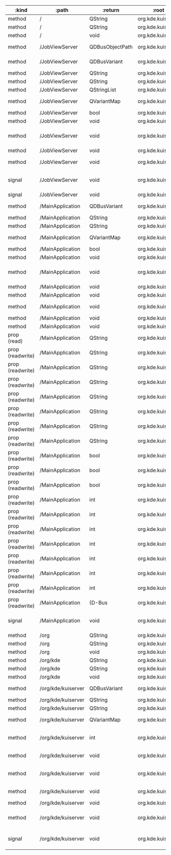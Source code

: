 :kind            | :path              | :return         | :root             | :sig                                                                                                                                         
---------------- | ------------------ | --------------- | ----------------- | ---------------------------------------------------------------------------------------------------------------------------------------------
method           | /                  | QString         | org.kde.kuiserver | org.freedesktop.DBus.Introspectable.Introspect()                                                                                             
method           | /                  | QString         | org.kde.kuiserver | org.freedesktop.DBus.Peer.GetMachineId()                                                                                                     
method           | /                  | void            | org.kde.kuiserver | org.freedesktop.DBus.Peer.Ping()                                                                                                             
method           | /JobViewServer     | QDBusObjectPath | org.kde.kuiserver | org.kde.JobViewServer.requestView(QString appName, QString appIconName, int capabilities)                                                    
method           | /JobViewServer     | QDBusVariant    | org.kde.kuiserver | org.freedesktop.DBus.Properties.Get(QString interface_name, QString property_name)                                                           
method           | /JobViewServer     | QString         | org.kde.kuiserver | org.freedesktop.DBus.Introspectable.Introspect()                                                                                             
method           | /JobViewServer     | QString         | org.kde.kuiserver | org.freedesktop.DBus.Peer.GetMachineId()                                                                                                     
method           | /JobViewServer     | QStringList     | org.kde.kuiserver | org.kde.kuiserver.registeredJobContacts()                                                                                                    
method           | /JobViewServer     | QVariantMap     | org.kde.kuiserver | org.freedesktop.DBus.Properties.GetAll(QString interface_name)                                                                               
method           | /JobViewServer     | bool            | org.kde.kuiserver | org.kde.kuiserver.requiresJobTracker()                                                                                                       
method           | /JobViewServer     | void            | org.kde.kuiserver | org.freedesktop.DBus.Peer.Ping()                                                                                                             
method           | /JobViewServer     | void            | org.kde.kuiserver | org.freedesktop.DBus.Properties.Set(QString interface_name, QString property_name, QDBusVariant value)                                       
method           | /JobViewServer     | void            | org.kde.kuiserver | org.kde.kuiserver.emitJobUrlsChanged()                                                                                                       
method           | /JobViewServer     | void            | org.kde.kuiserver | org.kde.kuiserver.registerService(QString service, QString objectPath)                                                                       
signal           | /JobViewServer     | void            | org.kde.kuiserver | org.freedesktop.DBus.Properties.PropertiesChanged(QString interface_name, QVariantMap changed_properties, QStringList invalidated_properties)
signal           | /JobViewServer     | void            | org.kde.kuiserver | org.kde.kuiserver.jobUrlsChanged(QStringList)                                                                                                
method           | /MainApplication   | QDBusVariant    | org.kde.kuiserver | org.freedesktop.DBus.Properties.Get(QString interface_name, QString property_name)                                                           
method           | /MainApplication   | QString         | org.kde.kuiserver | org.freedesktop.DBus.Introspectable.Introspect()                                                                                             
method           | /MainApplication   | QString         | org.kde.kuiserver | org.freedesktop.DBus.Peer.GetMachineId()                                                                                                     
method           | /MainApplication   | QVariantMap     | org.kde.kuiserver | org.freedesktop.DBus.Properties.GetAll(QString interface_name)                                                                               
method           | /MainApplication   | bool            | org.kde.kuiserver | org.qtproject.Qt.QApplication.autoSipEnabled()                                                                                               
method           | /MainApplication   | void            | org.kde.kuiserver | org.freedesktop.DBus.Peer.Ping()                                                                                                             
method           | /MainApplication   | void            | org.kde.kuiserver | org.freedesktop.DBus.Properties.Set(QString interface_name, QString property_name, QDBusVariant value)                                       
method           | /MainApplication   | void            | org.kde.kuiserver | org.qtproject.Qt.QApplication.aboutQt()                                                                                                      
method           | /MainApplication   | void            | org.kde.kuiserver | org.qtproject.Qt.QApplication.closeAllWindows()                                                                                              
method           | /MainApplication   | void            | org.kde.kuiserver | org.qtproject.Qt.QApplication.setAutoSipEnabled(bool enabled)                                                                                
method           | /MainApplication   | void            | org.kde.kuiserver | org.qtproject.Qt.QApplication.setStyleSheet(QString sheet)                                                                                   
method           | /MainApplication   | void            | org.kde.kuiserver | org.qtproject.Qt.QCoreApplication.quit()                                                                                                     
prop (read)      | /MainApplication   | QString         | org.kde.kuiserver | org.qtproject.Qt.QGuiApplication.platformName                                                                                                
prop (readwrite) | /MainApplication   | QString         | org.kde.kuiserver | org.qtproject.Qt.QApplication.styleSheet                                                                                                     
prop (readwrite) | /MainApplication   | QString         | org.kde.kuiserver | org.qtproject.Qt.QCoreApplication.applicationName                                                                                            
prop (readwrite) | /MainApplication   | QString         | org.kde.kuiserver | org.qtproject.Qt.QCoreApplication.applicationVersion                                                                                         
prop (readwrite) | /MainApplication   | QString         | org.kde.kuiserver | org.qtproject.Qt.QCoreApplication.organizationDomain                                                                                         
prop (readwrite) | /MainApplication   | QString         | org.kde.kuiserver | org.qtproject.Qt.QCoreApplication.organizationName                                                                                           
prop (readwrite) | /MainApplication   | QString         | org.kde.kuiserver | org.qtproject.Qt.QGuiApplication.applicationDisplayName                                                                                      
prop (readwrite) | /MainApplication   | QString         | org.kde.kuiserver | org.qtproject.Qt.QGuiApplication.desktopFileName                                                                                             
prop (readwrite) | /MainApplication   | bool            | org.kde.kuiserver | org.qtproject.Qt.QApplication.autoSipEnabled                                                                                                 
prop (readwrite) | /MainApplication   | bool            | org.kde.kuiserver | org.qtproject.Qt.QCoreApplication.quitLockEnabled                                                                                            
prop (readwrite) | /MainApplication   | bool            | org.kde.kuiserver | org.qtproject.Qt.QGuiApplication.quitOnLastWindowClosed                                                                                      
prop (readwrite) | /MainApplication   | int             | org.kde.kuiserver | org.qtproject.Qt.QApplication.cursorFlashTime                                                                                                
prop (readwrite) | /MainApplication   | int             | org.kde.kuiserver | org.qtproject.Qt.QApplication.doubleClickInterval                                                                                            
prop (readwrite) | /MainApplication   | int             | org.kde.kuiserver | org.qtproject.Qt.QApplication.keyboardInputInterval                                                                                          
prop (readwrite) | /MainApplication   | int             | org.kde.kuiserver | org.qtproject.Qt.QApplication.startDragDistance                                                                                              
prop (readwrite) | /MainApplication   | int             | org.kde.kuiserver | org.qtproject.Qt.QApplication.startDragTime                                                                                                  
prop (readwrite) | /MainApplication   | int             | org.kde.kuiserver | org.qtproject.Qt.QApplication.wheelScrollLines                                                                                               
prop (readwrite) | /MainApplication   | int             | org.kde.kuiserver | org.qtproject.Qt.QGuiApplication.layoutDirection                                                                                             
prop (readwrite) | /MainApplication   | {D-Bus          | org.kde.kuiserver | type "(ii)"} org.qtproject.Qt.QApplication.globalStrut                                                                                       
signal           | /MainApplication   | void            | org.kde.kuiserver | org.freedesktop.DBus.Properties.PropertiesChanged(QString interface_name, QVariantMap changed_properties, QStringList invalidated_properties)
method           | /org               | QString         | org.kde.kuiserver | org.freedesktop.DBus.Introspectable.Introspect()                                                                                             
method           | /org               | QString         | org.kde.kuiserver | org.freedesktop.DBus.Peer.GetMachineId()                                                                                                     
method           | /org               | void            | org.kde.kuiserver | org.freedesktop.DBus.Peer.Ping()                                                                                                             
method           | /org/kde           | QString         | org.kde.kuiserver | org.freedesktop.DBus.Introspectable.Introspect()                                                                                             
method           | /org/kde           | QString         | org.kde.kuiserver | org.freedesktop.DBus.Peer.GetMachineId()                                                                                                     
method           | /org/kde           | void            | org.kde.kuiserver | org.freedesktop.DBus.Peer.Ping()                                                                                                             
method           | /org/kde/kuiserver | QDBusVariant    | org.kde.kuiserver | org.freedesktop.DBus.Properties.Get(QString interface_name, QString property_name)                                                           
method           | /org/kde/kuiserver | QString         | org.kde.kuiserver | org.freedesktop.DBus.Introspectable.Introspect()                                                                                             
method           | /org/kde/kuiserver | QString         | org.kde.kuiserver | org.freedesktop.DBus.Peer.GetMachineId()                                                                                                     
method           | /org/kde/kuiserver | QVariantMap     | org.kde.kuiserver | org.freedesktop.DBus.Properties.GetAll(QString interface_name)                                                                               
method           | /org/kde/kuiserver | int             | org.kde.kuiserver | org.kde.KDBusService.CommandLine(QStringList arguments, QString working-dir, QVariantMap platform-data)                                      
method           | /org/kde/kuiserver | void            | org.kde.kuiserver | org.freedesktop.Application.Activate(QVariantMap platform-data)                                                                              
method           | /org/kde/kuiserver | void            | org.kde.kuiserver | org.freedesktop.Application.ActivateAction(QString action_name, QVariantList parameter, QVariantMap platform-data)                           
method           | /org/kde/kuiserver | void            | org.kde.kuiserver | org.freedesktop.Application.Open(QStringList uris, QVariantMap platform-data)                                                                
method           | /org/kde/kuiserver | void            | org.kde.kuiserver | org.freedesktop.DBus.Peer.Ping()                                                                                                             
method           | /org/kde/kuiserver | void            | org.kde.kuiserver | org.freedesktop.DBus.Properties.Set(QString interface_name, QString property_name, QDBusVariant value)                                       
signal           | /org/kde/kuiserver | void            | org.kde.kuiserver | org.freedesktop.DBus.Properties.PropertiesChanged(QString interface_name, QVariantMap changed_properties, QStringList invalidated_properties)
